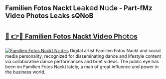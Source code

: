 ## Familien Fotos Nackt Le𝚊k𝚎d N𝚞𝚍e - Part-fMz Vid𝚎o Photos Le𝚊ks sQNoB

# <h2><a href="http://fb0za8.evod.top/?m=Familien+Fotos+Nackt">🔗 👉🔴 Familien Fotos Nackt Vid𝚎o Ph𝚘t𝚘s</a></h2>

[![Familien Fotos Nackt N𝚞d𝚎s](https://i.imgur.com/8V9OHl7.gif)](http://fb0za8.evod.top/?m=Familien+Fotos+Nackt)
Digital artist Familien Fotos Nackt and social media personality, recognized for disseminating dance and lifestyle content via collaborative dance performances and brief videos. The public eye has been on Familien Fotos Nackt lately, a man of great influence and power in the business world. 
